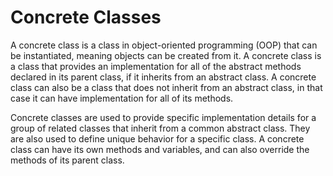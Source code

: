 # Concrete Classes

A concrete class is a class in object-oriented programming (OOP) that can be instantiated, meaning objects can be created from it. A concrete class is a class that provides an implementation for all of the abstract methods declared in its parent class, if it inherits from an abstract class. A concrete class can also be a class that does not inherit from an abstract class, in that case it can have implementation for all of its methods.

Concrete classes are used to provide specific implementation details for a group of related classes that inherit from a common abstract class. They are also used to define unique behavior for a specific class. A concrete class can have its own methods and variables, and can also override the methods of its parent class.
